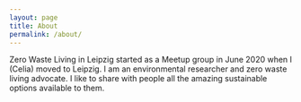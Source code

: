 ```yaml
---
layout: page
title: About
permalink: /about/
---
```


Zero Waste Living in Leipzig started as a Meetup group in June 2020 when I (Celia) moved to Leipzig. I am an environmental researcher and zero waste living advocate. I like to share with people all the amazing sustainable options available to them.
